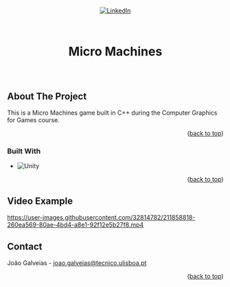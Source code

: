 <!-- Improved compatibility of back to top link: See: https://github.com/othneildrew/Best-README-Template/pull/73 -->
<a name="readme-top"></a>
<!--
*** Thanks for checking out the Best-README-Template. If you have a suggestion
*** that would make this better, please fork the repo and create a pull request
*** or simply open an issue with the tag "enhancement".
*** Don't forget to give the project a star!
*** Thanks again! Now go create something AMAZING! :D
-->



<!-- PROJECT SHIELDS -->
<!--
*** I'm using markdown "reference style" links for readability.
*** Reference links are enclosed in brackets [ ] instead of parentheses ( ).
*** See the bottom of this document for the declaration of the reference variables
*** for contributors-url, forks-url, etc. This is an optional, concise syntax you may use.
*** https://www.markdownguide.org/basic-syntax/#reference-style-links
-->
<div align="center">

[![LinkedIn][linkedin-shield]][linkedin-url]

</div>



<!-- PROJECT LOGO -->
<br />
<div align="center">
<h3 style="font-size:200%;" align="center"><b>Micro Machines</b></h3>
<br />

</div>



<!-- ABOUT THE PROJECT -->
## About The Project

This is a Micro Machines game built in C++ during the Computer Graphics for Games course.
<p align="right">(<a href="#readme-top">back to top</a>)</p>



### Built With

* ![Unity][Unity.js]


<p align="right">(<a href="#readme-top">back to top</a>)</p>


<!-- USAGE EXAMPLES -->
## Video Example


https://user-images.githubusercontent.com/32814782/211858818-260ea569-80ae-4bd4-a8e1-92f12e5b27f8.mp4




<!-- CONTACT -->
## Contact

João Galveias - joao.galveias@tecnico.ulisboa.pt

<p align="right">(<a href="#readme-top">back to top</a>)</p>





<!-- MARKDOWN LINKS & IMAGES -->
<!-- https://www.markdownguide.org/basic-syntax/#reference-style-links -->
[linkedin-shield]: https://img.shields.io/badge/-LinkedIn-black.svg?style=for-the-badge&logo=linkedin&colorB=555
[linkedin-url]: https://www.linkedin.com/in/joao-galveias/
[product-screenshot]: images/screenshot.png
[Unity.js]: https://img.shields.io/badge/-c++-black?logo=c%2B%2B&style=social



